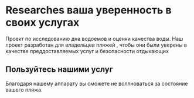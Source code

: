 # Researches ваша уверенность в своих услугах
Проект по исследованию дна водоемов и оценки качества воды.
Наш проект разработан для владельцев пляжей , чтобы они были уверены в качестве преддоставляемых услуг и безопасности отдыхающих
## Пользуйтесь нашими услуг
Благодаря нашему аппарату вы сможете не воллноваться за состояние вашего пляжа.
